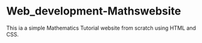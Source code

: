 # Web_development-Mathswebsite
This ia a simple Mathematics Tutorial website from scratch using HTML and CSS.
